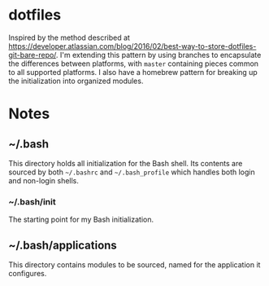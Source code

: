 # dotfiles

Inspired by the method described at https://developer.atlassian.com/blog/2016/02/best-way-to-store-dotfiles-git-bare-repo/. I'm extending this pattern by using branches to encapsulate the differences between platforms, with `master` containing pieces common to all supported platforms. I also have a homebrew pattern for breaking up the initialization into organized modules.

# Notes

## ~/.bash

This directory holds all initialization for the Bash shell. Its contents are sourced by both `~/.bashrc` and `~/.bash_profile` which handles both login and non-login shells.

### ~/.bash/init

The starting point for my Bash initialization.

## ~/.bash/applications

This directory contains modules to be sourced, named for the application it configures.